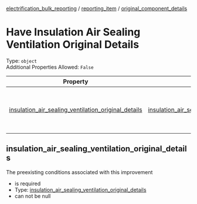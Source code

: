 


  
[electrification_bulk_reporting](electrification_bulk_reporting.md) / [reporting_item](reporting_item.md) / [original_component_details](original_component_details.md)
# Have Insulation Air Sealing Ventilation Original Details
  
Type: `object`  
Additional Properties Allowed: `False`  
  

|Property|Type|Required|Format|Title|
| :---: | :---: | :---: | :---: | :---: |
|[insulation_air_sealing_ventilation_original_details](#insulation_air_sealing_ventilation_original_details)|[insulation_air_sealing_ventilation_original_details](insulation_air_sealing_ventilation_original_details.md)|:white_check_mark:||Insulation Air Sealing Ventilation Original Details|

## insulation_air_sealing_ventilation_original_details
  
The preexisting conditions associated with this improvement  
  

- is required
- Type: [insulation_air_sealing_ventilation_original_details](insulation_air_sealing_ventilation_original_details.md)
- can not be null
